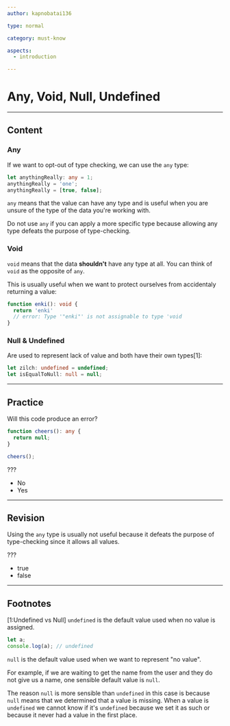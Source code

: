 ```yaml
---
author: kapnobatai136

type: normal

category: must-know

aspects:
  - introduction

---
```


# Any, Void, Null, Undefined

---
## Content

### Any

If we want to opt-out of type checking, we can use the `any` type:

```ts
let anythingReally: any = 1;
anythingReally = 'one';
anythingReally = [true, false];
```

`any` means that the value can have any type and is useful when you are unsure of the type of the data you're working with.

Do not use `any` if you can apply a more specific type because allowing any type defeats the purpose of type-checking.

### Void

`void` means that the data **shouldn't** have any type at all. You can think of `void` as the opposite of `any`.

This is usually useful when we want to protect ourselves from accidentaly returning a value:

```ts
function enki(): void {
  return 'enki'
  // error: Type '"enki"' is not assignable to type 'void
}
```

### Null & Undefined

Are used to represent lack of value and both have their own types[1]:

```ts
let zilch: undefined = undefined;
let isEqualToNull: null = null;
```

---
## Practice

Will this code produce an error?

```ts
function cheers(): any {
  return null;
}

cheers();
```

???

* No
* Yes

---
## Revision

Using the `any` type is usually not useful because it defeats the purpose of type-checking since it allows all values.

???

* true
* false

---
## Footnotes

[1:Undefined vs Null]
`undefined` is the default value used when no value is assigned.

```ts
let a;
console.log(a); // undefined
```

`null` is the default value used when we want to represent "no value".

For example, if we are waiting to get the name from the user and they do not give us a name, one sensible default value is `null`.

The reason `null` is more sensible than `undefined` in this case is because `null` means that we determined that a value is missing. When a value is `undefined` we cannot know if it's `undefined` because we set it as such or because it never had a value in the first place.
